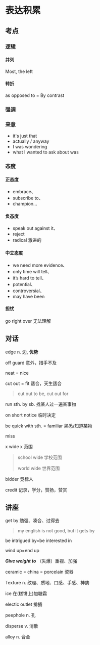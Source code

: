 # 表达积累

## 考点

### 逻辑

#### 并列

Most, the left

#### 转折

as opposed to = By contrast

### 强调



### 来意

- it's just that
- actually / anyway
- I was wondering
- what I wanted to ask about was

### 态度

#### 正态度

- embrace、
- subscribe to、
- champion...

#### 负态度

- speak out against it、
- reject
- radical 激进的

#### 中立态度

- we need more evidence、
- only time will tell、
- it’s hard to tell、
- potential、 
- controversial、
- may have been

#### 担忧

go right over 无法理解

## 对话

edge n. 边, **优势**

off guard 意外，措手不及

neat = nice

cut out = fit 适合，天生适合

> cut out to be, cut out for

run sth. by sb. 找某人过一遍某事物

on short notice 临时决定

be quick with sth. = familiar 熟悉/知道某物

miss

x wide x 范围

> school wide 学校范围
>
> world wide 世界范围

bidder 竞标人

credit 记录，学分，赞扬，赞赏

## 讲座

get by 勉强、凑合、过得去

> my english is not good, but it gets by

be intrigued by=be interested in

wind up=end up

**_Give weight to_** （失爆）重视、加强

ceramic = china = porcelain 瓷器

Texture n. 纹理、质地、口感、手感、神韵

ice 在(糕饼上)加糖霜

electic outlet 排插

peephole n. 孔

disperse v. 消散

alloy n. 合金
